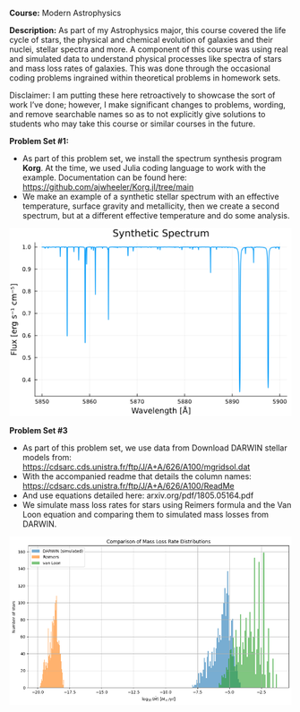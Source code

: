 **Course:** Modern Astrophysics
 
**Description:**
As part of my Astrophysics major, this course covered the life cycle of stars, the physical and chemical evolution of galaxies and their nuclei, stellar spectra and more. A component of this course was using real and simulated data to understand physical processes like spectra of stars and mass loss rates of galaxies. This was done through the occasional coding problems ingrained within theoretical problems in homework sets.

Disclaimer: I am putting these here retroactively to showcase the sort of work I’ve done; however, I make significant changes to problems, wording, and remove searchable names so as to not explicitly give solutions to students who may take this course or similar courses in the future.

**Problem Set #1:**
- As part of this problem set, we install the spectrum synthesis program **Korg**. At the time, we used Julia coding language to work with the example. Documentation can be found here: https://github.com/ajwheeler/Korg.jl/tree/main 
- We make an example of a synthetic stellar spectrum with an effective temperature, surface gravity and metallicity, then we create a second spectrum, but at a different effective temperature and do some analysis.

![Figure 1](Images/astr_figure1.png)

**Problem Set #3**
- As part of this problem set, we use data from Download DARWIN stellar models from: https://cdsarc.cds.unistra.fr/ftp/J/A+A/626/A100/mgridsol.dat 
- With the accompanied readme that details the column names: https://cdsarc.cds.unistra.fr/ftp/J/A+A/626/A100/ReadMe 
- And use equations detailed here: arxiv.org/pdf/1805.05164.pdf 
- We simulate mass loss rates for stars using Reimers formula and the Van Loon equation and comparing them to simulated mass losses from DARWIN.

![Figure 2](Images/astr_figure2.png)
